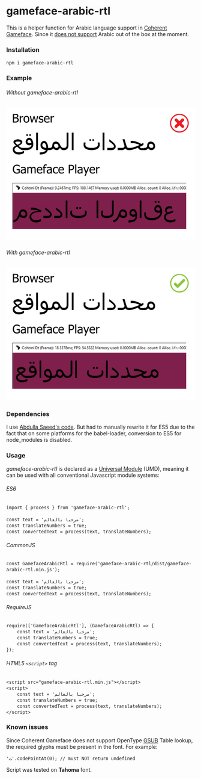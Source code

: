 # gameface-arabic-rtl
This is a helper function for Arabic language support in [Coherent Gameface](https://coherent-labs.com/products/coherent-gameface/). Since it [does not support](https://coherent-labs.com/Documentation/cpp-gameface/d3/d46/complex-text-layout.html) Arabic out of the box at the moment.

### Installation
```
npm i gameface-arabic-rtl
```

### Example
###### Without gameface-arabic-rtl
![Without gameface-arabic-rtl](/examples/example_wrong.png)
###### With gameface-arabic-rtl
![With gameface-arabic-rtl](/examples/example_right.png)

### Dependencies
I use [Abdulla Saeed's code](https://github.com/6f5/rtl-arabic). But had to manually rewrite it for ES5 due to the fact that on some platforms for the babel-loader, conversion to ES5 for node_modules is disabled.

### Usage
_gameface-arabic-rtl_ is declared as a [Universal Module](https://github.com/umdjs/umd) (UMD), meaning it can be used with all conventional Javascript module systems:

###### ES6
```
import { process } from 'gameface-arabic-rtl';

const text = 'مرحبا بالعالم';
const translateNumbers = true;
const convertedText = process(text, translateNumbers);
```

###### CommonJS
```
const GamefaceArabicRtl = require('gameface-arabic-rtl/dist/gameface-arabic-rtl.min.js');

const text = 'مرحبا بالعالم';
const translateNumbers = true;
const convertedText = process(text, translateNumbers);
```

###### RequireJS
```
require(['GamefaceArabicRtl'], (GamefaceArabicRtl) => {
    const text = 'مرحبا بالعالم';
    const translateNumbers = true;
    const convertedText = process(text, translateNumbers);
});
```

###### HTML5 `<script>` tag
```
<script src="gameface-arabic-rtl.min.js"></script>
<script>
    const text = 'مرحبا بالعالم';
    const translateNumbers = true;
    const convertedText = process(text, translateNumbers);
</script>
```

### Known issues
Since Coherent Gameface does not support OpenType [GSUB](https://docs.microsoft.com/en-us/typography/opentype/spec/gsub) Table lookup, the required glyphs must be present in the font. For example:
```
'ﺖ'.codePointAt(0); // must NOT return undefined
```
Script was tested on __Tahoma__ font.
